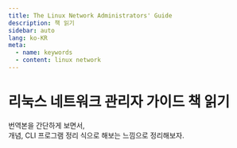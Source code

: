```yaml
---
title: The Linux Network Administrators' Guide
description: 책 읽기
sidebar: auto
lang: ko-KR
meta: 
  - name: keywords
  - content: linux network
---
```


# 리눅스 네트워크 관리자 가이드 책 읽기

번역본을 간단하게 보면서,  
개념, CLI 프로그램 정리 식으로 해보는 느낌으로 정리해보자.  

